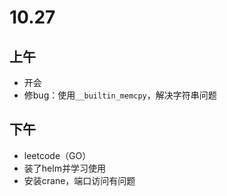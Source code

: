 # 10.27

## 上午

- 开会
- 修bug：使用`__builtin_memcpy`，解决字符串问题

## 下午

- leetcode（GO）
- 装了helm并学习使用
- 安装crane，端口访问有问题